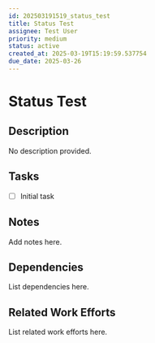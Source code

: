 ```yaml
---
id: 202503191519_status_test
title: Status Test
assignee: Test User
priority: medium
status: active
created_at: 2025-03-19T15:19:59.537754
due_date: 2025-03-26
---
```


# Status Test

## Description
No description provided.

## Tasks
- [ ] Initial task

## Notes
Add notes here.

## Dependencies
List dependencies here.

## Related Work Efforts
List related work efforts here.